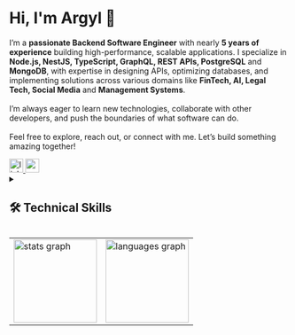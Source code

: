 <h1 align="left">Hi, I'm Argyl 👋</h1>

<p align="left">
    I’m a <b>passionate Backend Software Engineer</b> with nearly <b>5 years of experience</b> building high-performance, scalable applications. I specialize in <b>Node.js, NestJS, TypeScript, GraphQL, REST APIs, PostgreSQL</b> and <b>MongoDB</b>, with expertise in designing APIs, optimizing databases, and implementing solutions across various domains like <b>FinTech, AI, Legal Tech, Social Media</b> and <b>Management Systems</b>.
    <br><br>
    I’m always eager to learn new technologies, collaborate with other developers, and push the boundaries of what software can do.
    <br><br>
    Feel free to explore, reach out, or connect with me. Let’s build something amazing together!
</p>

 <a href="https://www.linkedin.com/in/argylrebanal/" target="_blank">
    <img src="https://img.shields.io/static/v1?message=LinkedIn&logo=linkedin&label=&color=0077B5&logoColor=white&labelColor=&style=for-the-badge" height="25" alt="linkedin logo"  />
  </a>
<a href="mailto:argylrebanal@gmail.com" target="_blank">
    <img src="https://img.shields.io/static/v1?message=Email&logo=gmail&label=&color=D14836&logoColor=white&labelColor=&style=for-the-badge" height="25" alt="email logo" />
</a>

<details> 
  <summary><h2>🛠️ Technical Skills</h2></summary>
  
  <h3>👨‍💻 Programming and Markup Languages</h3>

  <p>
    <a href="#"><img alt="JavaScript" src="https://img.shields.io/badge/JavaScript-F7DF1E.svg?logo=javascript&logoColor=black"></a>
    <a href="#"><img alt="TypeScript" src="https://img.shields.io/badge/TypeScript-007ACC.svg?logo=typescript&logoColor=white"></a>
    <a href="#"><img alt="Node.js" src="https://img.shields.io/badge/Node.js-43853D.svg?logo=node.js&logoColor=white"></a>
    <a href="#"><img alt="Java" src="https://custom-icon-badges.demolab.com/badge/Java-007396.svg?logo=java&logoColor=white"></a>
    <a href="#"><img alt="Objective-C" src="https://img.shields.io/badge/Objective--C-43853D.svg?logo=apple&logoColor=white"></a>
    <a href="#"><img alt="HTML" src="https://img.shields.io/badge/HTML-E34F26.svg?logo=html5&logoColor=white"></a>
    <a href="#"><img alt="CSS" src="https://img.shields.io/badge/CSS-1572B6.svg?logo=css3&logoColor=white"></a>
  </p>

  <h3>🧰 Frameworks and Libraries</h3>

  <p>
    <a href="#"><img alt="NestJS" src="https://img.shields.io/badge/NestJS-E0234E.svg?logo=nestjs&logoColor=white"></a>
    <a href="#"><img alt="Express.js" src="https://img.shields.io/badge/Express.js-404d59.svg?logo=express&logoColor=white"></a>
    <a href="#"><img alt="React" src="https://img.shields.io/badge/React-20232a.svg?logo=react&logoColor=%2361DAFB"></a>
    <a href="#"><img alt="GraphQL" src="https://img.shields.io/badge/GraphQL-E10098.svg?logo=graphql&logoColor=white"></a>
    <a href="#"><img alt="TypeORM" src="https://img.shields.io/badge/TypeORM-F24333.svg?logo=typeorm&logoColor=white"></a>
    <a href="#"><img alt="JestJS" src="https://img.shields.io/badge/Jest-C21325.svg?logo=jest&logoColor=white"></a>
    <a href="#"><img alt="K6" src="https://img.shields.io/badge/K6-1F1F1F.svg?logo=k6&logoColor=white"></a>
    <a href="#"><img alt="CQRS" src="https://img.shields.io/badge/CQRS-4CAF50.svg?logo=keycdp&logoColor=white"></a>
    <a href="#"><img alt="Serverless Framework" src="https://img.shields.io/badge/Serverless-FD5750.svg?logo=serverless&logoColor=white"></a>
  </p>

  <h3>🗄️ Databases</h3>

  <p>
    <a href="#"><img alt="PostgreSQL" src="https://img.shields.io/badge/PostgreSQL-316192.svg?logo=postgresql&logoColor=white"></a>
    <a href="#"><img alt="MySQL" src="https://img.shields.io/badge/MySQL-00f.svg?logo=mysql&logoColor=white"></a>
    <a href="#"><img alt="MongoDB" src ="https://img.shields.io/badge/MongoDB-4ea94b.svg?logo=mongodb&logoColor=white"></a>
    <a href="#"><img alt="Amazon QLDB" src="https://img.shields.io/badge/Amazon%20QLDB-232F3E.svg?logo=amazonaws&logoColor=white"></a>
    <a href="#"><img alt="Neo4j" src="https://img.shields.io/badge/Neo4j-008CC1.svg?logo=neo4j&logoColor=white"></a>
    <a href="#"><img alt="Couchbase" src="https://img.shields.io/badge/Couchbase-ED2226.svg?logo=couchbase&logoColor=white"></a>
    <a href="#"><img alt="Redis" src="https://img.shields.io/badge/Redis-DC382D.svg?logo=redis&logoColor=white"></a>
    <a href="#"><img alt="Microsoft SQL Server" src="https://img.shields.io/badge/Microsoft%20SQL%20Server-CC2927.svg?logo=microsoftsqlserver&logoColor=white"></a>
  </p>

  <h3>🌩️ Cloud and Hosting</h3>

  <p>
    <a href="#"><img alt="AWS Lambda" src="https://img.shields.io/badge/AWS%20Lambda-FF9900.svg?logo=amazonaws&logoColor=white"></a>
    <a href="#"><img alt="Amazon S3" src="https://img.shields.io/badge/Amazon%20S3-569A31.svg?logo=amazons3&logoColor=white"></a>
    <a href="#"><img alt="Amazon Kinesis" src="https://img.shields.io/badge/Amazon%20Kinesis-FF9900.svg?logo=amazonaws&logoColor=white"></a>
    <a href="#"><img alt="Amazon RDS" src="https://img.shields.io/badge/Amazon%20RDS-527FFF.svg?logo=amazonrds&logoColor=white"></a>
    <a href="#"><img alt="Amazon EC2" src="https://img.shields.io/badge/Amazon%20EC2-FF9900.svg?logo=amazonaws&logoColor=white"></a>
    <a href="#"><img alt="Amazon CloudWatch" src="https://img.shields.io/badge/Amazon%20CloudWatch-FF4F8B.svg?logo=amazonaws&logoColor=white"></a>
    <a href="#"><img alt="Amazon SQS" src="https://img.shields.io/badge/Amazon%20SQS-569A31.svg?logo=amazonsqs&logoColor=white"></a>
    <a href="#"><img alt="Firebase Cloud Messaging" src="https://img.shields.io/badge/Firebase%20Cloud%20Messaging-FFCA28.svg?logo=firebase&logoColor=white"></a>
    <a href="#"><img alt="Firebase Authentication" src="https://img.shields.io/badge/Firebase%20Authentication-FFCA28.svg?logo=firebase&logoColor=white"></a>
  </p>

  <h3>🔒 Security and Messaging</h3>

  <p>
    <a href="#"><img alt="OAuth" src="https://img.shields.io/badge/OAuth-3949AB.svg?logo=oauth&logoColor=white"></a>
    <a href="#"><img alt="JWT" src="https://img.shields.io/badge/JWT-000000.svg?logo=JSON%20web%20tokens&logoColor=white"></a>
    <a href="#"><img alt="PGP Encryption" src="https://img.shields.io/badge/PGP%20Encryption-008000.svg?logo=security&logoColor=white"></a>
    <a href="#"><img alt="MQTT" src="https://img.shields.io/badge/MQTT-660066.svg?logo=mqtt&logoColor=white"></a>
    <a href="#"><img alt="WebSocket" src="https://img.shields.io/badge/WebSocket-010101.svg?logo=websocket&logoColor=white"></a>
  </p>

  <h3>🛠️ Tools and Methodologies</h3>

  <p>
    <a href="#"><img alt="Git" src="https://img.shields.io/badge/Git-F05033.svg?logo=git&logoColor=white"></a>
    <a href="#"><img alt="GitLab" src="https://img.shields.io/badge/GitLab-FCA121.svg?logo=gitlab&logoColor=white"></a>
    <a href="#"><img alt="API Development" src="https://img.shields.io/badge/API%20Development-000000.svg?logo=api&logoColor=white"></a>
    <a href="#"><img alt="Unit Testing" src="https://img.shields.io/badge/Unit%20Testing-007ACC.svg?logo=jest&logoColor=white"></a>
    <a href="#"><img alt="Scrum Methodologies" src="https://img.shields.io/badge/Scrum-6DB33F.svg?logo=scrumalliance&logoColor=white"></a>
  </p>

</details>

<table align="center">
  <row>
    <td>
     <img src="https://github-readme-stats.vercel.app/api?hide_title=true&hide_rank=false&show_icons=true&include_all_commits=false&count_private=true&disable_animations=false&theme=codeSTACKr&locale=en&hide_border=true&username=argylrebanal" height="150" alt="stats graph"  />
    </td>
    <td>
      <img src="https://github-readme-stats.vercel.app/api/top-langs?locale=en&hide_title=true&layout=compact&card_width=320&langs_count=5&theme=codeSTACKr&hide_border=true&username=argylrebanal" height="150" alt="languages graph"  />
    </td>
  </row>
</table> 


<!--
**argylrebanal/argylrebanal** is a ✨ _special_ ✨ repository because its `README.md` (this file) appears on your GitHub profile.

Here are some ideas to get you started:

- 🔭 I’m currently working on ...
- 🌱 I’m currently learning ...
- 👯 I’m looking to collaborate on ...
- 🤔 I’m looking for help with ...
- 💬 Ask me about ...
- 📫 How to reach me: ...
- 😄 Pronouns: ...
- ⚡ Fun fact: ...
-->
